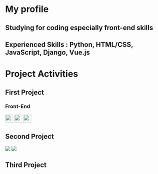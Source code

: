 # My profile

## Studying for coding especially front-end skills

## Experienced Skills : Python, HTML/CSS, JavaScript, Django, Vue.js


# Project Activities

## First Project

### Front-End 
<img src="https://img.shields.io/badge/flutter-02569B?style=for-the-badge&logo=flutter&logoColor=white" width="auto" height="25"> <img src="https://img.shields.io/badge/getx-8A2BE2?style=for-the-badge&logo=getx&logoColor=white" width="auto" height="25"> <img src="https://img.shields.io/badge/webrtc-333333?style=for-the-badge&logo=webrtc&logoColor=white" width="auto" height="25">

## Second Project
<img src="https://img.shields.io/badge/python 3.10-3670A0?style=for-the-badge&logo=python&logoColor=ffdd54"> <img src="https://img.shields.io/badge/BeautifulSoup-000000?style=for-the-badge&logo=&logoColor=white">

## Third Project

<!--
**jujaewon/jujaewon** is a ✨ _special_ ✨ repository because its `README.md` (this file) appears on your GitHub profile.

Here are some ideas to get you started:

- 🔭 I’m currently working on ...
- 🌱 I’m currently learning ...
- 👯 I’m looking to collaborate on ...
- 🤔 I’m looking for help with ...
- 💬 Ask me about ...
- 📫 How to reach me: ...
- 😄 Pronouns: ...
- ⚡ Fun fact: ...
-->
